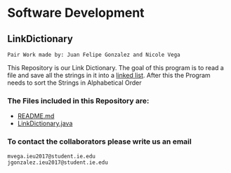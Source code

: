 # Software Development
## LinkDictionary
    Pair Work made by: Juan Felipe Gonzalez and Nicole Vega

This Repository is our Link Dictionary. The goal of this program is to read a file and save all the strings in it into a [linked list](https://www.geeksforgeeks.org/linked-list-in-java/). After this the Program needs to sort the Strings in Alphabetical Order



### The Files included in this Repository are:
  * [README.md](https://github.com/nicolevegai/LinkDictionary_Pair/blob/master/README.md)
  * [LinkDictionary.java](https://github.com/nicolevegai/LinkDictionary_Pair/blob/master/src/LinkDictionary.java)

### To contact the collaborators please write us an email
    mvega.ieu2017@student.ie.edu
    jgonzalez.ieu2017@student.ie.edu
